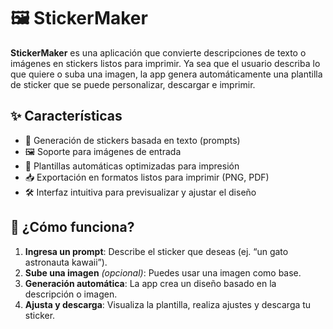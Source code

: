 # 🖼️ StickerMaker

**StickerMaker** es una aplicación que convierte descripciones de texto o imágenes en stickers listos para imprimir. Ya sea que el usuario describa lo que quiere o suba una imagen, la app genera automáticamente una plantilla de sticker que se puede personalizar, descargar e imprimir.

## ✨ Características

- 🧠 Generación de stickers basada en texto (prompts)
- 🖼️ Soporte para imágenes de entrada
- 🎨 Plantillas automáticas optimizadas para impresión
- 📥 Exportación en formatos listos para imprimir (PNG, PDF)
- 🛠️ Interfaz intuitiva para previsualizar y ajustar el diseño

## 🚀 ¿Cómo funciona?

1. **Ingresa un prompt**: Describe el sticker que deseas (ej. “un gato astronauta kawaii”).
2. **Sube una imagen** *(opcional)*: Puedes usar una imagen como base.
3. **Generación automática**: La app crea un diseño basado en la descripción o imagen.
4. **Ajusta y descarga**: Visualiza la plantilla, realiza ajustes y descarga tu sticker.